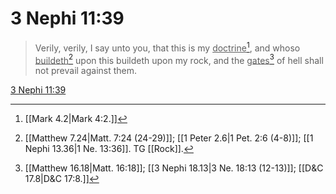 # 3 Nephi 11:39

> Verily, verily, I say unto you, that this is my <u>doctrine</u>[^a], and whoso <u>buildeth</u>[^b] upon this buildeth upon my rock, and the <u>gates</u>[^c] of hell shall not prevail against them.

[3 Nephi 11:39](https://www.churchofjesuschrist.org/study/scriptures/bofm/3-ne/11?lang=eng&id=p39#p39)


[^a]: [[Mark 4.2|Mark 4:2.]]
[^b]: [[Matthew 7.24|Matt. 7:24 (24-29)]]; [[1 Peter 2.6|1 Pet. 2:6 (4-8)]]; [[1 Nephi 13.36|1 Ne. 13:36]]. TG [[Rock]].
[^c]: [[Matthew 16.18|Matt. 16:18]]; [[3 Nephi 18.13|3 Ne. 18:13 (12-13)]]; [[D&C 17.8|D&C 17:8.]]
